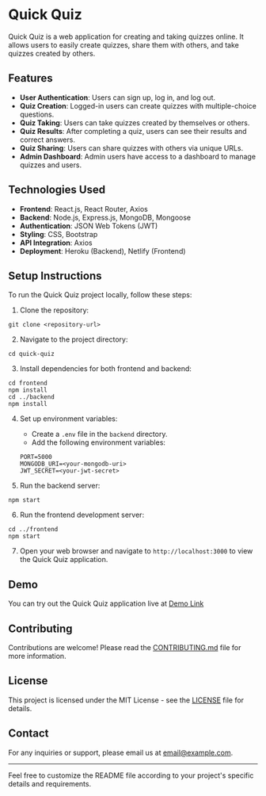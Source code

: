# Quick Quiz

Quick Quiz is a web application for creating and taking quizzes online. It allows users to easily create quizzes, share them with others, and take quizzes created by others.

## Features

- **User Authentication**: Users can sign up, log in, and log out.
- **Quiz Creation**: Logged-in users can create quizzes with multiple-choice questions.
- **Quiz Taking**: Users can take quizzes created by themselves or others.
- **Quiz Results**: After completing a quiz, users can see their results and correct answers.
- **Quiz Sharing**: Users can share quizzes with others via unique URLs.
- **Admin Dashboard**: Admin users have access to a dashboard to manage quizzes and users.

## Technologies Used

- **Frontend**: React.js, React Router, Axios
- **Backend**: Node.js, Express.js, MongoDB, Mongoose
- **Authentication**: JSON Web Tokens (JWT)
- **Styling**: CSS, Bootstrap
- **API Integration**: Axios
- **Deployment**: Heroku (Backend), Netlify (Frontend)

## Setup Instructions

To run the Quick Quiz project locally, follow these steps:

1. Clone the repository:

```
git clone <repository-url>
```

2. Navigate to the project directory:

```
cd quick-quiz
```

3. Install dependencies for both frontend and backend:

```
cd frontend
npm install
cd ../backend
npm install
```

4. Set up environment variables:

   - Create a `.env` file in the `backend` directory.
   - Add the following environment variables:

   ```
   PORT=5000
   MONGODB_URI=<your-mongodb-uri>
   JWT_SECRET=<your-jwt-secret>
   ```

5. Run the backend server:

```
npm start
```

6. Run the frontend development server:

```
cd ../frontend
npm start
```

7. Open your web browser and navigate to `http://localhost:3000` to view the Quick Quiz application.

## Demo

You can try out the Quick Quiz application live at [Demo Link]()

## Contributing

Contributions are welcome! Please read the [CONTRIBUTING.md](CONTRIBUTING.md) file for more information.

## License

This project is licensed under the MIT License - see the [LICENSE](LICENSE) file for details.

## Contact

For any inquiries or support, please email us at [email@example.com](mailto:email@example.com).

---

Feel free to customize the README file according to your project's specific details and requirements.
